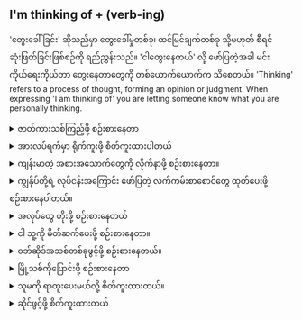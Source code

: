 ## I'm thinking of + (verb-ing)

'တွေးခေါ်ခြင်း' ဆိုသည်မှာ တွေးခေါ်မှုတစ်ခု၊ ထင်မြင်ချက်တစ်ခု သို့မဟုတ် စီရင်ဆုံးဖြတ်ခြင်းဖြစ်စဉ်ကို ရည်ညွှန်းသည်။ 'ငါတွေးနေတယ်' လို့ ဖော်ပြတဲ့အခါ မင်းကိုယ်ရေးကိုယ်တာ တွေးနေတာတွေကို တစ်ယောက်ယောက်က သိစေတယ်။
'Thinking' refers to a process of thought, forming an opinion or judgment. When expressing 'I am thinking of' you are letting someone know what you are personally thinking.

<details>
<summary>ဇာတ်ကားသစ်ကြည့်ဖို့ စဉ်းစားနေတာ</summary>
"I'm thinking of checking out the new movie."
</details>
<details>
<summary>အားလပ်ရက်မှာ ရိုက်ကူးဖို့ စိတ်ကူးထားပါတယ်</summary>

"I'm thinking of filming my vacation."
</details>
<details>
<summary>ကျန်းမာတဲ့ အစားအသောက်တွေကို လိုက်နာဖို့ စဉ်းစားနေတာ။</summary>

"I'm thinking of following a healthy diet."
</details>
<details>
<summary>ကျွန်ုပ်တို့ရဲ့ လုပ်ငန်းအကြောင်း ဖော်ပြတဲ့ လက်ကမ်းစာစောင်တွေ ထုတ်ပေးဖို့ စဉ်းစားနေပါတယ်။</summary>

"I'm thinking of handing out flyers describing our business."
</details>
<details>
<summary>အလုပ်တွေ တိုးဖို့ စဉ်းစားနေတယ်</summary>

"I'm thinking of increasing my work load."
</details>
<details>
<summary>ငါ သူ့ကို မိတ်ဆက်ပေးဖို့ စဉ်းစားနေတာ။</summary>

"I am thinking of introducing myself to him."
</details>
<details>
<summary>ဝဘ်ဆိုဒ်အသစ်တစ်ခုဖွင့်ဖို့ စဉ်းစားနေတယ်။</summary>

"I am thinking of launching a new website."
</details>
<details>
<summary>မြို့သစ်ကိုပြောင်းဖို့ စဉ်းစားနေတာ</summary>

"I am thinking of moving to a new city."
</details>
<details>
<summary>သူမကို ရာထူးပေးမယ်လို့ စိတ်ကူးထားတယ်။</summary>

"I am thinking of offering her the position."
</details>
<details>
<summary>ဆိုင်ဖွင့်ဖို့ စိတ်ကူးထားတယ်</summary>

"I am thinking of opening up a store."
</details>